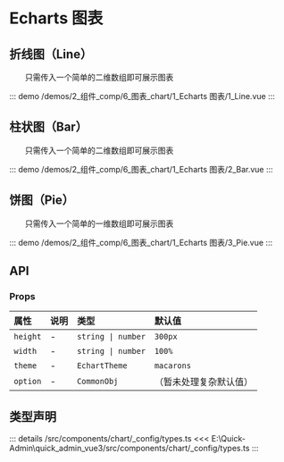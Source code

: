 # Echarts 图表


## 折线图（Line）

&emsp;&emsp;只需传入一个简单的二维数组即可展示图表

::: demo 
/demos/2_组件_comp/6_图表_chart/1_Echarts 图表/1_Line.vue
:::


## 柱状图（Bar）

&emsp;&emsp;只需传入一个简单的二维数组即可展示图表

::: demo 
/demos/2_组件_comp/6_图表_chart/1_Echarts 图表/2_Bar.vue
:::


## 饼图（Pie）

&emsp;&emsp;只需传入一个简单的一维数组即可展示图表

::: demo 
/demos/2_组件_comp/6_图表_chart/1_Echarts 图表/3_Pie.vue
:::



## API 
### Props

|属性|说明|类型|默认值|
|:---|:---|:---|:---|
|`height`|-|`string \| number`|`300px`|
|`width`|-|`string \| number`|`100%`|
|`theme`|-|`EchartTheme`|`macarons`|
|`option`|-|`CommonObj`|（暂未处理复杂默认值）|



## 类型声明
::: details
/src/components/chart/_config/types.ts
<<< E:\Quick-Admin\quick_admin_vue3/src/components/chart/_config/types.ts
:::  


